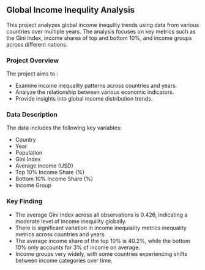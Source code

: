 
## Global Income Inequlity Analysis

This project analyzes global income inequlity trends using data from various countries over multiple years. The analysis focuses on key metrics such as the Gini Index, income shares of top and bottom 10%, and income groups across different nations. 

### Project Overview
The project aims to :
- Examine income inequality patterns across countries and years.
- Analyze the relationship between various economic indicators.
- Provide insights into global income distribution trends.

### Data Description
The data includes the following key variables:
- Country
- Year
- Population
- Gini Index
- Average Income (USD)
- Top 10% Income Share (%)
- Bottom 10% Income Share (%)
- Income Group

### Key Finding
- The average Gini Index across all observations is 0.426, indicating a moderate level of income inequility globally.
- There is significant variation in income inequiality metrics inequality metrics across countries and years.
- The average income share of the top 10% is 40.2%, while the bottom 10% only accounts for 3% of income on average.
- Income groups very widely, with some countries experiencing shifts between income categories over time.
